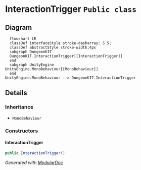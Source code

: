 # InteractionTrigger `Public class`

## Diagram
```mermaid
  flowchart LR
  classDef interfaceStyle stroke-dasharray: 5 5;
  classDef abstractStyle stroke-width:4px
  subgraph DungeonKIT
  DungeonKIT.InteractionTrigger[[InteractionTrigger]]
  end
  subgraph UnityEngine
UnityEngine.MonoBehaviour[[MonoBehaviour]]
  end
UnityEngine.MonoBehaviour --> DungeonKIT.InteractionTrigger
```

## Details
### Inheritance
 - `MonoBehaviour`

### Constructors
#### InteractionTrigger
```csharp
public InteractionTrigger()
```

*Generated with* [*ModularDoc*](https://github.com/hailstorm75/ModularDoc)

